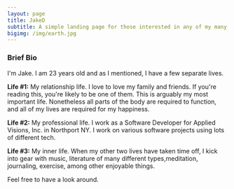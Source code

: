 ```yaml
---
layout: page
title: JakeD
subtitle: A simple landing page for those interested in any of my many lives.
bigimg: /img/earth.jpg
---
```


### Brief Bio

I'm Jake. I am 23 years old and as I mentioned, I have a few separate lives. 

**Life #1:** 
My relationship life.  I love to love my family and friends. If you're reading this, you're likely to be one of them. This is arguably my most important life. Nonetheless all parts of the body are required to function, and all of my lives are required for my happiness.

**Life #2:**
My professional life. I work as a Software Developer for Applied Visions, Inc. in Northport NY. I work on various software projects using lots of different tech. 

**Life #3:**
My inner life. When my other two lives have taken time off, I kick into gear with music, literature of many different types,meditation, journaling, exercise, among other enjoyable things.



Feel free to have a look around.
